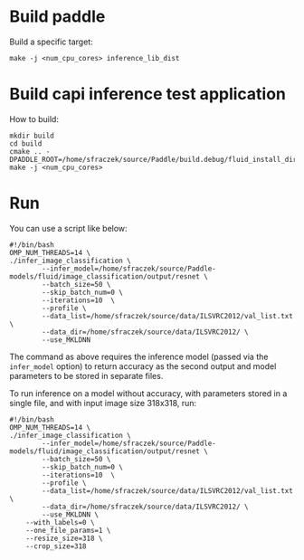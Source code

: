 # Build paddle
Build a specific target:
```
make -j <num_cpu_cores> inference_lib_dist
```
# Build capi inference test application
How to build:
```
mkdir build
cd build
cmake .. -DPADDLE_ROOT=/home/sfraczek/source/Paddle/build.debug/fluid_install_dir
make -j <num_cpu_cores>
```
# Run
You can use a script like below:
```
#!/bin/bash
OMP_NUM_THREADS=14 \
./infer_image_classification \
        --infer_model=/home/sfraczek/source/Paddle-models/fluid/image_classification/output/resnet \
        --batch_size=50 \
        --skip_batch_num=0 \
        --iterations=10  \
        --profile \
        --data_list=/home/sfraczek/source/data/ILSVRC2012/val_list.txt \
        --data_dir=/home/sfraczek/source/data/ILSVRC2012/ \
        --use_MKLDNN
```
The command as above requires the inference model (passed via the `infer_model`
option) to return accuracy as the second output and model parameters to be
stored in separate files.

To run inference on a model without accuracy, with parameters stored
in a single file, and with input image size 318x318, run:
```
#!/bin/bash
OMP_NUM_THREADS=14 \
./infer_image_classification \
        --infer_model=/home/sfraczek/source/Paddle-models/fluid/image_classification/output/resnet \
        --batch_size=50 \
        --skip_batch_num=0 \
        --iterations=10  \
        --profile \
        --data_list=/home/sfraczek/source/data/ILSVRC2012/val_list.txt \
        --data_dir=/home/sfraczek/source/data/ILSVRC2012/ \
        --use_MKLDNN \
	--with_labels=0 \
	--one_file_params=1 \
	--resize_size=318 \
	--crop_size=318
```
